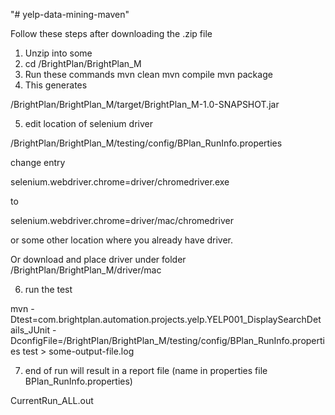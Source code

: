 "# yelp-data-mining-maven" 

Follow these steps after downloading the .zip file

1) Unzip into some <path>
2) cd <path>/BrightPlan/BrightPlan_M
3) Run these commands
mvn clean
mvn compile
mvn package
4) This generates

<path>/BrightPlan/BrightPlan_M/target/BrightPlan_M-1.0-SNAPSHOT.jar

5) edit location of selenium driver

<path>/BrightPlan/BrightPlan_M/testing/config/BPlan_RunInfo.properties

change entry

selenium.webdriver.chrome=driver/chromedriver.exe

to

selenium.webdriver.chrome=driver/mac/chromedriver

or some other location where you already have driver.

Or download and place driver under folder <path>/BrightPlan/BrightPlan_M/driver/mac

6) run the test

mvn -Dtest=com.brightplan.automation.projects.yelp.YELP001_DisplaySearchDetails_JUnit -DconfigFile=<path>/BrightPlan/BrightPlan_M/testing/config/BPlan_RunInfo.properties test > some-output-file.log

7) end of run will result in a report file (name in properties file BPlan_RunInfo.properties)

CurrentRun_ALL.out


